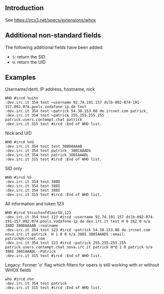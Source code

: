 ## Introduction
See https://ircv3.net/specs/extensions/whox

## Additional non-standard fields
The following additional fields have been added:
- `S`: return the SID
- `U`: return the UID

## Examples
Username/ident, IP address, hostname, nick

    WHO #ircd %uihn
    :dev.irc.it 354 test ~username 92.74.191.157 dslb-092-074-191-157.092.074.pools.vodafone-ip.de test
    :dev.irc.it 354 test ~patrick 54.38.153.88 de.ircnet.com patrick_
    :dev.irc.it 354 test ~patrick 255.255.255.255 patrick.users.contempt.chat patrick
    :dev.irc.it 315 test #ircd :End of WHO list.

Nick and UID

    WHO #ircd %nU
    :dev.irc.it 354 test test 380DAAAAB
    :dev.irc.it 354 test patrick_ 380IAAADS
    :dev.irc.it 354 test patrick 380IAAADL
    :dev.irc.it 315 test #ircd :End of WHO list.

SID only

    WHO #ircd %S
    :dev.irc.it 354 test 380D
    :dev.irc.it 354 test 380I
    :dev.irc.it 354 test 380I
    :dev.irc.it 315 test #ircd :End of WHO list.

All information and token 123

    WHO #ircd %tcuihsnfdlaorSU,123
    :dev.irc.it 354 test 123 #ircd ~username 92.74.191.157 dslb-092-074-191-157.092.074.pools.vodafone-ip.de dev.irc.it test H 0 262 0 n/a 380D 380DAAAAB :realname
    :dev.irc.it 354 test 123 #ircd ~patrick 54.38.153.88 de.ircnet.com nova.irc.it patrick_ H 1 0 0 n/a 380I 380IAAADS :email: patrick@ircnet.com
    :dev.irc.it 354 test 123 #ircd ~patrick 255.255.255.255 patrick.users.contempt.chat nova.irc.it patrick H*@ 1 0 patrick n/a 380I 380IAAADL :Patrick
    :dev.irc.it 315 test #ircd :End of WHO list.
    
Legacy: Former 'o' flag which filters for opers is still working with or without WHOX fields

    who #ircd o%n
    :dev.irc.it 354 test patrick
    :dev.irc.it 315 test #ircd :End of WHO list.


